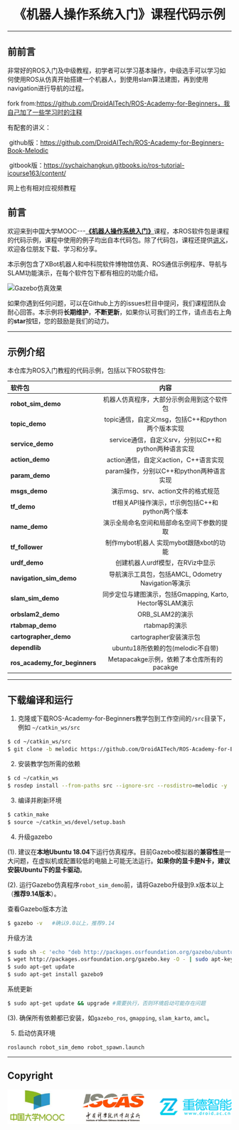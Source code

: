 # <center>《机器人操作系统入门》课程代码示例</center>

---

## 前前言

非常好的ROS入门及中级教程，初学者可以学习基本操作，中级选手可以学习如何使用ROS从仿真开始搭建一个机器人，到使用slam算法建图，再到使用navigation进行导航的过程。

fork from:https://github.com/DroidAITech/ROS-Academy-for-Beginners，我自己加了一些学习时的注释

有配套的讲义：

​	github版：https://github.com/DroidAITech/ROS-Academy-for-Beginners-Book-Melodic

​	gitbook版：https://sychaichangkun.gitbooks.io/ros-tutorial-icourse163/content/

网上也有相对应视频教程

## 前言

欢迎来到中国大学MOOC---[**《机器人操作系统入门》**](https://www.icourse163.org/)课程，本ROS软件包是课程的代码示例，课程中使用的例子均出自本代码包。除了代码包，课程还提供[讲义](https://sychaichangkun.gitbooks.io/ros-tutorial-icourse163/content/)，欢迎各位朋友下载、学习和分享。

本示例包含了XBot机器人和中科院软件博物馆仿真、ROS通信示例程序、导航与SLAM功能演示，在每个软件包下都有相应的功能介绍。

![Gazebo仿真效果](./robot_sim_demo.gif)

如果你遇到任何问题，可以在Github上方的issues栏目中提问，我们课程团队会耐心回答。本示例将**长期维护**，**不断更新**，如果你认可我们的工作，请点击右上角的**star**按钮，您的鼓励是我们的动力。


---
## 示例介绍
本仓库为ROS入门教程的代码示例，包括以下ROS软件包:

| 软件包 | 内容 |
| :--- | :----: |
| **robot_sim_demo** | 机器人仿真程序，大部分示例会用到这个软件包 |
| **topic_demo** | topic通信，自定义msg，包括C++和python两个版本实现 |
| **service_demo** | service通信，自定义srv，分别以C++和python两种语言实现 |
| **action_demo** | action通信，自定义action，C++语言实现 |
| **param_demo** | param操作，分别以C++和python两种语言实现 |
| **msgs_demo** | 演示msg、srv、action文件的格式规范 |
| **tf_demo** | tf相关API操作演示，tf示例包括C++和python两个版本 |
| **name_demo** | 演示全局命名空间和局部命名空间下参数的提取 |
| **tf_follower** | 制作mybot机器人 实现mybot跟随xbot的功能 |
| **urdf_demo** |  创建机器人urdf模型，在RViz中显示  |
| **navigation_sim_demo** | 导航演示工具包，包括AMCL, Odometry Navigation等演示 |
| **slam_sim_demo** | 同步定位与建图演示，包括Gmapping, Karto, Hector等SLAM演示 |
| **orbslam2_demo** | ORB_SLAM2的演示 |
| **rtabmap_demo** | rtabmap的演示 |
| **cartographer_demo** | cartographer安装演示包|
| **dependlib** | ubuntu18所依赖的包(melodic不自带) |
| **ros_academy_for_beginners** | Metapacakge示例，依赖了本仓库所有的pacakge |


---

## 下载编译和运行

1. 克隆或下载ROS-Academy-for-Beginners教学包到工作空间的`/src`目录下，例如 `~/catkin_ws/src`
```sh
$ cd ~/catkin_ws/src
$ git clone -b melodic https://github.com/DroidAITech/ROS-Academy-for-Beginners.git
```

2. 安装教学包所需的依赖
```sh
$ cd ~/catkin_ws
$ rosdep install --from-paths src --ignore-src --rosdistro=melodic -y
```

3. 编译并刷新环境
```sh
$ catkin_make
$ source ~/catkin_ws/devel/setup.bash
```

4. 升级gazebo

(1). 建议在**本地Ubuntu 18.04**下运行仿真程序。目前Gazebo模拟器的**兼容性**是一大问题，在虚拟机或配置较低的电脑上可能无法运行。**如果你的显卡是N卡，建议安装Ubuntu下的显卡驱动**。

(2). 运行Gazebo仿真程序`robot_sim_demo`前，请将Gazebo升级到9.x版本以上（**推荐9.14版本**）。


  查看Gazebo版本方法
  ```sh
  $ gazebo -v   #确认9.0以上，推荐9.14
  ```

  升级方法

  ```sh
  $ sudo sh -c 'echo "deb http://packages.osrfoundation.org/gazebo/ubuntu-stable `lsb_release -cs` main" > /etc/apt/sources.list.d/gazebo-stable.list'
  $ wget http://packages.osrfoundation.org/gazebo.key -O - | sudo apt-key add -
  $ sudo apt-get update
  $ sudo apt-get install gazebo9
  ```

系统更新

  ```sh
  $ sudo apt-get update && upgrade #需要执行，否则环境启动可能存在问题
  ```

(3). 确保所有依赖都已安装，如`gazebo_ros`, `gmapping`, `slam_karto`, `amcl`。

5. 启动仿真环境

```
roslaunch robot_sim_demo robot_spawn.launch
```

---
## Copyright

![Logo](./joint_logo.png)
